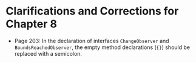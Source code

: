 # Clarifications and Corrections for Chapter 8

* Page 203: In the declaration of interfaces `ChangeObserver` and `BoundsReachedObserver`, the empty method declarations (`{}`) should be replaced with a semicolon. 